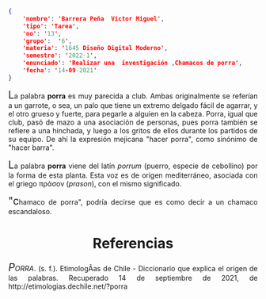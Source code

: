 ```json
{
    'nombre': 'Barrera Peña  Víctor Miguel',
    'tipo': 'Tarea',
    'no': '13',
    'grupo':  '6',
    'materia': '1645 Diseño Digital Moderno',
    'semestre': '2022-1',
    'enunciado': 'Realizar una  investigación ,Chamacos de porra',
    'fecha': '14-09-2021'
}
```

<style>
    body{
  text-align: justify;
}
    h1{
        font-weight: bold;
        text-align:center;
    }
    p::first-letter{
  font-size: 1.3rem;
}
 a{
  text-decoration: none;
}
</style>
<p><!-- (c) www.deChile.net --> 
       La palabra <b>porra</b> es muy parecida a club. Ambas originalmente se referían a un garrote, o sea, un palo que tiene un extremo delgado fácil de agarrar, y el otro grueso y fuerte, para pegarle a alguien en la cabeza. Porra, igual que club, pasó de mazo a una asociación de personas, pues porra también se refiere a una hinchada, y luego a los gritos de ellos durante los partidos de su equipo. De ahí la expresión mejicana "hacer porra", como sinónimo de "hacer barra".
       <br>
     </p>

<p><!-- (c) www.deChile.net --> 
       La palabra <b>porra</b> viene del latín <i>porrum</i> (puerro, especie de cebollino) por la forma de esta planta. Esta voz es de origen mediterráneo, asociada con el griego πράσον (<i>prason</i>), con el mismo significado.
     </p>



"chamaco de porra", podría decirse que es como decir a un chamaco escandaloso.

# Referencias

*PORRA*. (s. f.). EtimologÃ­as de Chile - Diccionario que explica el origen de las palabras. Recuperado 14 de septiembre de 2021, de http://etimologias.dechile.net/?porra
